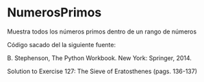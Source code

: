 # NumerosPrimos
Muestra todos los números primos dentro de un rango de números

Código sacado del la siguiente fuente:

B. Stephenson, The Python Workbook. New York: Springer, 2014. 

Solution to Exercise 127: The Sieve of Eratosthenes (pags. 136-137)
